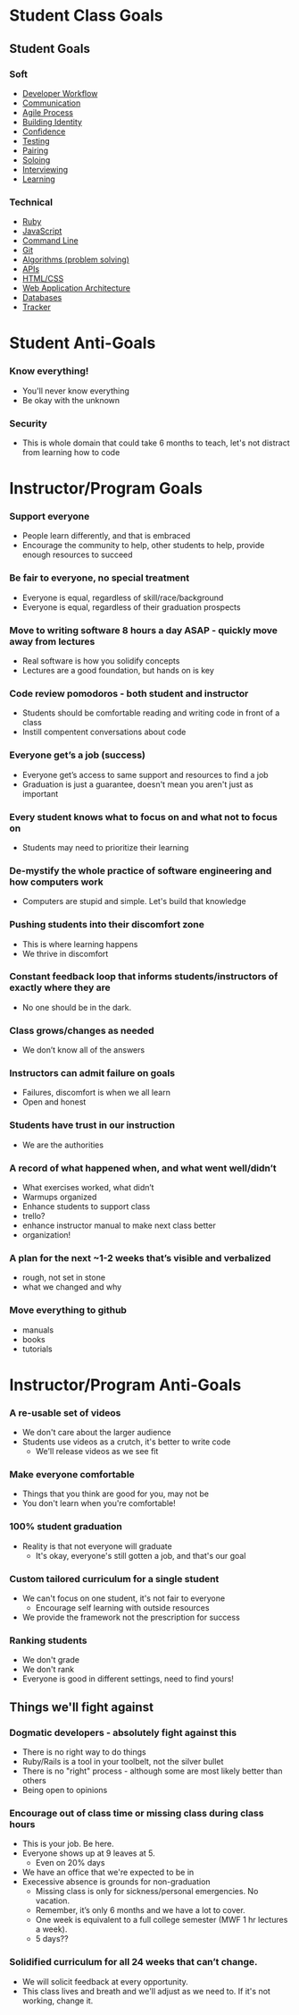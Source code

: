 # Student Class Goals

## Student Goals
### Soft
* [Developer Workflow](developer-workflow.md)
* [Communication](communication.md)
* [Agile Process](agile-process.md)
* [Building Identity](building-identity.md)
* [Confidence](confidence.md)
* [Testing](testing.md)
* [Pairing](pairing.md)
* [Soloing](soloing.md)
* [Interviewing](interviewing.md)
* [Learning](learning.md)

### Technical
* [Ruby](ruby.md)
* [JavaScript](javascript.md)
* [Command Line](command-line.md)
* [Git](git.md)
* [Algorithms (problem solving)](algorithms.md)
* [APIs](api.md)
* [HTML/CSS](html-css.md)
* [Web Application Architecture](architecture.md)
* [Databases](databases.md)
* [Tracker](tracker.md)

# Student Anti-Goals
### Know everything!
* You'll never know everything
* Be okay with the unknown

### Security
* This is whole domain that could take 6 months to teach, let's not distract from learning how to code

# Instructor/Program Goals
### Support everyone
* People learn differently, and that is embraced
* Encourage the community to help, other students to help, provide enough resources to succeed

### Be fair to everyone, no special treatment
* Everyone is equal, regardless of skill/race/background
* Everyone is equal, regardless of their graduation prospects

### Move to writing software 8 hours a day ASAP - quickly move away from lectures
* Real software is how you solidify concepts
* Lectures are a good foundation, but hands on is key

### Code review pomodoros - both student and instructor
* Students should be comfortable reading and writing code in front of a class
* Instill compentent conversations about code

### Everyone get’s a job (success)
* Everyone get’s access to same support and resources to find a job
* Graduation is just a guarantee, doesn't mean you aren't just as important

### Every student knows what to focus on and what not to focus on
* Students may need to prioritize their learning

### De-mystify the whole practice of software engineering and how computers work
* Computers are stupid and simple. Let's build that knowledge

### Pushing students into their discomfort zone
* This is where learning happens
* We thrive in discomfort

### Constant feedback loop that informs students/instructors of exactly where they are
* No one should be in the dark.

### Class grows/changes as needed
* We don’t know all of the answers

### Instructors can admit failure on goals
* Failures, discomfort is when we all learn
* Open and honest

### Students have trust in our instruction
* We are the authorities

### A record of what happened when, and what went well/didn’t
* What exercises worked, what didn’t
* Warmups organized
* Enhance students to support class
* trello?
* enhance instructor manual to make next class better
* organization!

### A plan for the next ~1-2 weeks that’s visible and verbalized
* rough, not set in stone
* what we changed and why

### Move everything to github
* manuals
* books
* tutorials

# Instructor/Program Anti-Goals
### A re-usable set of videos
* We don't care about the larger audience
* Students use videos as a crutch, it's better to write code
  * We'll release videos as we see fit

### Make everyone comfortable
* Things that you think are good for you, may not be
* You don't learn when you're comfortable!

### 100% student graduation
* Reality is that not everyone will graduate
  * It's okay, everyone's still gotten a job, and that's our goal

### Custom tailored curriculum for a single student
* We can't focus on one student, it's not fair to everyone
  * Encourage self learning with outside resources
* We provide the framework not the prescription for success

### Ranking students
* We don't grade
* We don't rank
* Everyone is good in different settings, need to find yours!

## Things we'll fight against
### Dogmatic developers - absolutely fight against this
* There is no right way to do things
* Ruby/Rails is a tool in your toolbelt, not the silver bullet
* There is no "right" process - although some are most likely better than others
* Being open to opinions
 
### Encourage out of class time or missing class during class hours
* This is your job. Be here.
* Everyone shows up at 9 leaves at 5.
  * Even on 20% days
* We have an office that we're expected to be in
* Execessive absence is grounds for non-graduation
  * Missing class is only for sickness/personal emergencies. No vacation.
  * Remember, it’s only 6 months and we have a lot to cover.
  * One week is equivalent to a full college semester (MWF 1 hr lectures a week).
  * 5 days??

### Solidified curriculum for all 24 weeks that can’t change.
* We will solicit feedback at every opportunity.
* This class lives and breath and we'll adjust as we need to. If it's not working, change it.
